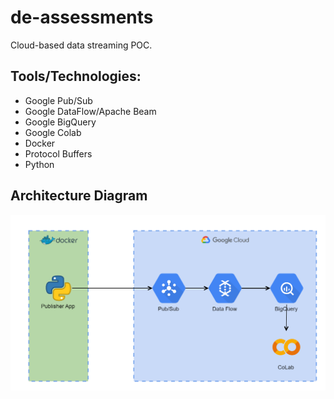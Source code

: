 # de-assessments

Cloud-based data streaming POC.

## Tools/Technologies:
- Google Pub/Sub
- Google DataFlow/Apache Beam
- Google BigQuery
- Google Colab
- Docker
- Protocol Buffers
- Python

## Architecture Diagram

![Test Image 3](/ArchitectureDiagram.png)
